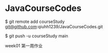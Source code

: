 # JavaCourseCodes

$ git remote add courseStudy git@github.com:qiuhh1239/JavaCourseCodes.git

$ git push -u courseStudy main

week01 第一周作业

